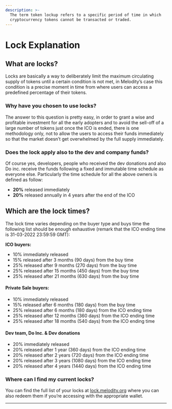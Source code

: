 ```yaml
---
description: >-
  The term token lockup refers to a specific period of time in which
  cryptocurrency tokens cannot be transacted or traded.
---
```


# Lock Explanation

## **What are locks?**

Locks are basically a way to deliberately limit the maximum circulating supply of tokens until a certain condition is not met, in Melodity’s case this condition is a precise moment in time from where users can access a predefined percentage of their tokens.

### **Why have you chosen to use locks?**

The answer to this question is pretty easy, in order to grant a wise and profitable investment for all the early adopters and to avoid the sell-off of a large number of tokens just once the ICO is ended, there is one methodology only, not to allow the users to access their funds immediately so that the market doesn’t get overwhelmed by the full supply immediately.

### **Does the lock apply also to the dev and company funds?**

Of course yes, developers, people who received the dev donations and also Do inc. receive the funds following a fixed and immutable time schedule as everyone else. Particularly the time schedule for all the above owners is defined as follow:

* **20%** released immediately
* **20%** released annually in 4 years after the end of the ICO

## **Which are the lock times?**

The lock time varies depending on the buyer type and buys time the following list should be enough exhaustive (remark that the ICO ending time is 31-03-2022 23:59:59 GMT):

**ICO buyers:**

* 10% immediately released&#x20;
* 15% released after 3 months (90 days) from the buy time&#x20;
* 25% released after 9 months (270 days) from the buy time&#x20;
* 25% released after 15 months (450 days) from the buy time&#x20;
* 25% released after 21 months (630 days) from the buy time

#### **Private Sale buyers:**

* 10% immediately released&#x20;
* 15% released after 6 months (180 days) from the buy time&#x20;
* 25% released after 6 months (180 days) from the ICO ending time&#x20;
* 25% released after 12 months (360 days) from the ICO ending time&#x20;
* 25% released after 18 months (540 days) from the ICO ending time

#### Dev team, Do Inc. & Dev donations

* 20% immediately released&#x20;
* 20% released after 1 year (360 days) from the ICO ending time&#x20;
* 20% released after 2 years (720 days) from the ICO ending time&#x20;
* 20% released after 3 years (1080 days) from the ICO ending time&#x20;
* 20% released after 4 years (1440 days) from the ICO ending time



### **Where can I find my current locks?**

You can find the full list of your locks at [lock.melodity.org](https://lock.melodity.org) where you can also redeem them if you’re accessing with the appropriate wallet.





****
